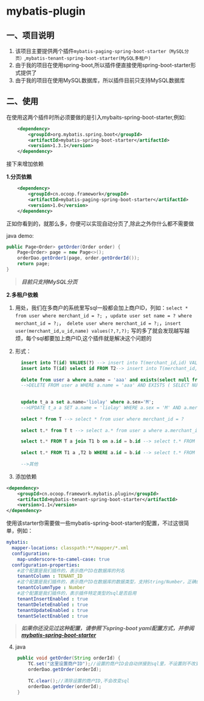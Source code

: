 mybatis-plugin
==================
一、项目说明
------------------
1. 该项目主要提供两个插件`mybatis-paging-spring-boot-starter（MySQL分页）`,`mybatis-tenant-spring-boot-starter(MySQL多租户)`
2. 由于我的项目在使用spring-boot,所以插件便直接使用spring-boot-starter形式提供了
3. 由于我的项目在使用MySQL数据库，所以插件目前只支持MySQL数据库


二、使用
------------------
在使用这两个插件时所必须要做的是引入mybaits-spring-boot-starter,例如:
```xml
    <dependency>
        <groupId>org.mybatis.spring.boot</groupId>
        <artifactId>mybatis-spring-boot-starter</artifactId>
        <version>1.3.1</version>
    </dependency>
```
接下来增加依赖

**1.分页依赖**
```xml
    <dependency>
        <groupId>cn.ocoop.framework</groupId>
        <artifactId>mybatis-paging-spring-boot-starter</artifactId>
        <version>1.0</version>
    </dependency>
```
正如你看到的，就那么多，你便可以实现自动分页了,除此之外你什么都不需要做

java demo:
```java
public Page<Order> getOrder(Order order) {
    Page<Order> page = new Page<>();
    orderDao.getOrder1(page, order.getOrderId());
    return page;
}
```
>_**目前只支持MySQL分页**_


**2.多租户依赖**
1. 用处，我们在多商户的系统里写sql一般都会加上商户ID，列如：`select * from user where merchant_id = ?; `，`update user set name = ? where merchant_id = ?;`，` delete user where merchant_id = ?;`，`insert user(merchant_id,u_id,name) values(?,?,?);`
写的多了就会发现越写越烦，每个sql都要加上商户ID,这个插件就是解决这个问题的
2. 形式：
   ```sql
     insert into T(id) VALUES(?) --> insert into T(merchant_id,id) VALUES(?,?)
     insert into T(id) select id FROM T2--> insert into T(merchant_id,id) select merchant_id,id FROM T2 where merchant_id = ?
     
     delete from user a where a.name = 'aaa' and exists(select null from member a where a.name like '%aa%'); 
     -->DELETE FROM user a WHERE a.name = 'aaa' AND EXISTS ( SELECT NULL FROM member a WHERE a.name LIKE '%aa%' ) AND a.merchant_id = 'aaaa'

     
     update t_a a set a.name='liolay' where a.sex='M';
     -->UPDATE t_a a SET a.name = 'liolay' WHERE a.sex = 'M' AND a.merchant_id = 'aaaa';
  
     select * from T --> select * from user where merchant_id = ?
    
     select t.* from T t --> select a.* from user a where a.merchant_id = ?

     select t.* FROM T a join T1 b on a.id = b.id --> select t.* FROM T a join T1 b on a.id = b.id where a.merchant_id = ?
    
     select t.* FROM T1 a ,T2 b WHERE a.id = b.id --> select t.* FROM T1 a ,T2 b WHERE a.id = b.id and a.merchant_id = ?
     
     -->其他 
   ``` 
  
3. 添加依赖
```xml
<dependency>
    <groupId>cn.ocoop.framework.mybatis.plugin</groupId>
    <artifactId>mybatis-tenant-spring-boot-starter</artifactId>
    <version>1.1</version>
</dependency>
```
使用该starter你需要做一些mybatis-spring-boot-starter的配置，不过这很简单，例如：
```yaml
mybatis:
  mapper-locations: classpath:**/mapper/*.xml
  configuration:
    map-underscore-to-camel-case: true
  configuration-properties:
    #这个配置是我们插件的，表示商户ID在数据库的列名
    tenantColumn : TENANT_ID 
    #这个配置是我们插件的，表示商户ID在数据库的数据类型，支持String/Number，正确的数据类型能够更好的使用索引
    tenantColumnType : Number
    #这个配置是我们插件的，表示插件特定类型的sql是否启用
    tenantInsertEnabled : true
    tenantDeleteEnabled : true
    tenantUpdateEnabled : true
    tenantSelectEnabled : true
```
>_**如果你还没见过这种配置，请参照下spring-boot yaml配置方式，并参阅[mybatis-spring-boot-starter](https://github.com/mybatis/spring-boot-starter "https://github.com/mybatis/spring-boot-starter")**_

4. java
```java
    public void getOrder(String orderId) {
        TC.set("这里设置商户ID");//设置的商户ID会自动拼接到sql里，不设置则不改变sql
        orderDao.getOrder(orderId);
        
        TC.clear();//清除设置的商户ID,不会改变sql
        orderDao.getOrder(orderId);
    }
```


    
    


